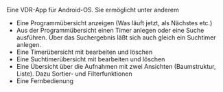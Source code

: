 Eine VDR-App für Android-OS. Sie ermöglicht unter anderem

- Eine Programmübersicht anzeigen (Was läuft jetzt, als Nächstes etc.)
- Aus der Programmübersicht einen Timer anlegen oder eine Suche ausführen. Über das Suchergebnis läßt sich auch gleich ein Suchtimer anlegen.
- Eine Timerübersicht mit bearbeiten und löschen
- Eine Suchtimerübersicht mit bearbeiten und löschen
- Eine Übersicht über die Aufnahmen mit zwei Ansichten (Baumstruktur, Liste). Dazu Sortier- und Filterfunktionen
- Eine Fernbedienung
